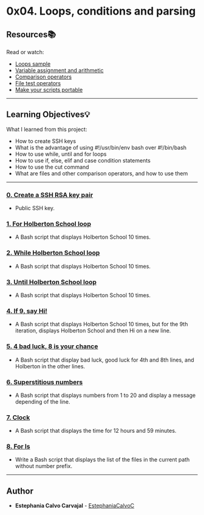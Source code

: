 # 0x04. Loops, conditions and parsing

## Resources:books:
Read or watch:
* [Loops sample](https://intranet.hbtn.io/rltoken/XnVjFM8a1W4RfRu4TCPY-g)
* [Variable assignment and arithmetic](https://intranet.hbtn.io/rltoken/IM0Gv6VPzwAmqzlJxETZkw)
* [Comparison operators](https://intranet.hbtn.io/rltoken/K3E6xI9-goDM-93vsjCpPA)
* [File test operators](https://intranet.hbtn.io/rltoken/0OZLLDT28KrRZdid-l6hwg)
* [Make your scripts portable](https://intranet.hbtn.io/rltoken/Dyrnap2UC-LrzrmCOJRx8A)

---
## Learning Objectives:bulb:
What I learned from this project:

* How to create SSH keys
* What is the advantage of using  #!/usr/bin/env bash over #!/bin/bash
* How to use while, until and for loops
* How to use if, else, elif and case condition statements
* How to use the cut command
* What are files and other comparison operators, and how to use them

---

### [0. Create a SSH RSA key pair](./0-RSA_public_key.pub)
* Public SSH key.


### [1. For Holberton School loop](./1-for_holberton_school)
* A Bash script that displays Holberton School 10 times.


### [2. While Holberton School loop](./2-while_holberton_school)
* A Bash script that displays Holberton School 10 times.


### [3. Until Holberton School loop](./3-until_holberton_school)
* A Bash script that displays Holberton School 10 times.


### [4. If 9, say Hi!](./4-if_9_say_hi)
* A Bash script that displays Holberton School 10 times, but for the 9th iteration, displays Holberton School and then Hi on a new line.


### [5. 4 bad luck, 8 is your chance](./5-4_bad_luck_8_is_your_chance)
* A Bash script that display bad luck, good luck for 4th and 8th lines, and Holberton in the other lines.


### [6. Superstitious numbers](./6-superstitious_numbers)
* A Bash script that displays numbers from 1 to 20 and display a message depending of the line.


### [7. Clock](./7-clock)
* A Bash script that displays the time for 12 hours and 59 minutes.


### [8. For ls](./8-for_ls)
* Write a Bash script that displays the list of the files in the current path without number prefix.

<!--
### [9. To file, or not to file](./9-to_file_or_not_to_file)
* Write a Bash script that gives you information about the holbertonschool file.


### [10. FizzBuzz](./10-fizzbuzz)
* Write a Bash script that displays numbers from 1 to 100.
-->
---

## Author
* **Estephania Calvo Carvajal** - [EstephaniaCalvoC](https://github.com/EstephaniaCalvoC)